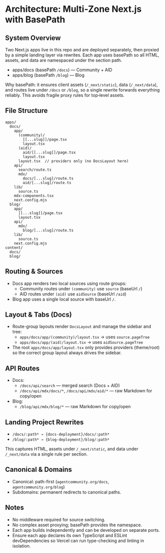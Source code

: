 # Architecture: Multi‑Zone Next.js with BasePath

## System Overview
Two Next.js apps live in this repo and are deployed separately, then proxied by a simple landing layer via rewrites. Each app uses basePath so all HTML, assets, and data are namespaced under the section path.

- apps/docs (basePath `/docs`) — Community + AID
- apps/blog (basePath `/blog`) — Blog

Why basePath: it ensures client assets (`/_next/static`), data (`/_next/data`), and routes live under `/docs` or `/blog`, so a single rewrite forwards everything reliably. This avoids fragile proxy rules for top‑level assets.

## File Structure
```
apps/
  docs/
    app/
      (community)/
        [[...slug]]/page.tsx
        layout.tsx
      (aid)/
        aid/[[...slug]]/page.tsx
        layout.tsx
      layout.tsx  // providers only (no DocsLayout here)
    api/
      search/route.ts
      mdx/
        docs/[...slug]/route.ts
        aid/[...slug]/route.ts
    lib/
      source.ts
    mdx-components.tsx
    next.config.mjs
  blog/
    app/
      [[...slug]]/page.tsx
      layout.tsx
    api/
      mdx/
        blog/[...slug]/route.ts
    lib/
      source.ts
    next.config.mjs
content/
  docs/
  blog/
```

## Routing & Sources
- Docs app renders two local sources using route groups:
  - Community routes under `(community)` use `source` (baseUrl `/`)
  - AID routes under `(aid)` use `aidSource` (baseUrl `/aid`)
- Blog app uses a single local source with baseUrl `/`.

## Layout & Tabs (Docs)
- Route-group layouts render `DocsLayout` and manage the sidebar and tree:
  - `apps/docs/app/(community)/layout.tsx` → uses `source.pageTree`
  - `apps/docs/app/(aid)/layout.tsx` → uses `aidSource.pageTree`
- The root `apps/docs/app/layout.tsx` only provides providers (theme/root) so the correct group layout always drives the sidebar.

## API Routes
- Docs:
  - `/docs/api/search` — merged search (Docs + AID)
  - `/docs/api/mdx/docs/*`, `/docs/api/mdx/aid/*` — raw Markdown for copy/open
- Blog:
  - `/blog/api/mdx/blog/*` — raw Markdown for copy/open

## Landing Project Rewrites
- `/docs/:path* → {docs-deployment}/docs/:path*`
- `/blog/:path* → {blog-deployment}/blog/:path*`

This captures HTML, assets under `/_next/static`, and data under `/_next/data` via a single rule per section.

## Canonical & Domains
- Canonical: path-first (`agentcommunity.org/docs`, `agentcommunity.org/blog`)
- Subdomains: permanent redirects to canonical paths.

## Notes
- No middleware required for source switching.
- No complex asset proxying; basePath provides the namespace.
- Each app builds independently and can be developed on separate ports. 
- Ensure each app declares its own TypeScript and ESLint devDependencies so Vercel can run type-checking and linting in isolation.